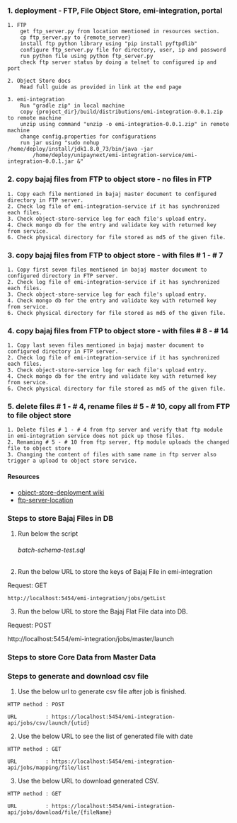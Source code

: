 ### 1. deployment - FTP, File Object Store, emi-integration, portal

    1. FTP
        get ftp_server.py from location mentioned in resources section.
        cp ftp_server.py to {remote_server}
        install ftp python library using "pip install pyftpdlib"
        configure ftp_server.py file for directory, user, ip and password
        run python file using python ftp_server.py
        check ftp server status by doing a telnet to configured ip and port

    2. Object Store docs
        Read full guide as provided in link at the end page

    3. emi-integration
        Run "gradle zip" in local machine
        copy {project_dir}/build/distributions/emi-integration-0.0.1.zip to remote machine
        unzip using command "unzip -o emi-integration-0.0.1.zip" in remote machine
        change config.properties for configurations
        run jar using "sudo nohup /home/deploy/install/jdk1.8.0_73/bin/java -jar
            /home/deploy/unipaynext/emi-integration-service/emi-integration-0.0.1.jar &"

### 2. copy bajaj files from FTP to object store - no files in FTP

    1. Copy each file mentioned in bajaj master document to configured directory in FTP server.
    2. Check log file of emi-integration-service if it has synchronized each files.
    3. Check object-store-service log for each file's upload entry.
    4. Check mongo db for the entry and validate key with returned key from service.
    6. Check physical directory for file stored as md5 of the given file.

### 3. copy bajaj files from FTP to object store - with files # 1 - # 7

    1. Copy first seven files mentioned in bajaj master document to configured directory in FTP server.
    2. Check log file of emi-integration-service if it has synchronized each files.
    3. Check object-store-service log for each file's upload entry.
    4. Check mongo db for the entry and validate key with returned key from service.
    6. Check physical directory for file stored as md5 of the given file.

### 4. copy bajaj files from FTP to object store - with files # 8 - # 14

    1. Copy last seven files mentioned in bajaj master document to configured directory in FTP server.
    2. Check log file of emi-integration-service if it has synchronized each files.
    3. Check object-store-service log for each file's upload entry.
    4. Check mongo db for the entry and validate key with returned key from service.
    6. Check physical directory for file stored as md5 of the given file.

### 5. delete files # 1 - # 4, rename files # 5 - # 10, copy all from FTP to file object store

    1. Delete files # 1 - # 4 from ftp server and verify that ftp module in emi-integration service does not pick up those files.
    2. Renaming # 5 - # 10 from ftp server, ftp module uploads the changed file to object store
    3. Changing the content of files with same name in ftp server also trigger a upload to object store service.

#### Resources
* [object-store-deployment wiki](http://192.168.0.21/platform/object-store-service)
* [ftp-server-location](http://192.168.0.21/platform/integration-services/blob/master/ftp_server.py)


### Steps to store Bajaj Files in DB

  1. Run below the script  
     ###### batch-schema-test.sql

  2. Run the below URL to store the keys of Bajaj File in emi-integration

  Request: GET

    http://localhost:5454/emi-integration/jobs/getList

  3. Run the below URL to store the Bajaj Flat File data into DB.

  Request: POST

  http://localhost:5454/emi-integration/jobs/master/launch

### Steps to store Core Data from Master Data

### Steps to generate and download csv file

  1. Use the below url to generate csv file after job is finished.
  
    HTTP method : POST
    
    URL         : https://localhost:5454/emi-integration-api/jobs/csv/launch/{utid}
    
  2. Use the below URL to see the list of generated file with date
  
    HTTP method : GET
    
    URL         : https://localhost:5454/emi-integration-api/jobs/mapping/file/list

  3. Use the below URL to download generated CSV.
  
    HTTP method : GET
    
    URL         : https://localhost:5454/emi-integration-api/jobs/download/file/{fileName}
  